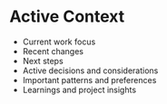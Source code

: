 # Active Context

- Current work focus
- Recent changes
- Next steps
- Active decisions and considerations
- Important patterns and preferences
- Learnings and project insights
